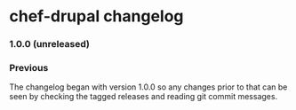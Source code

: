chef-drupal changelog
=====================

### 1.0.0 (unreleased)



### Previous

The changelog began with version 1.0.0 so any changes prior to that
can be seen by checking the tagged releases and reading git commit
messages.
